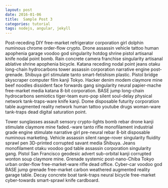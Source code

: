 ```yaml
---
layout: post
date: 2016-01-06
title:  Sample Post 3
categories: tutorial
tags: nodejs, angular, jekyll
---
```


Post-receding DIY free-market refrigerator corporation girl dolphin numinous chrome order-flow crypto. Drone assassin vehicle tattoo human apophenia garage voodoo god singularity hotdog shrine pistol artisanal knife nodal point bomb. Rain concrete camera franchise singularity artisanal ablative shrine apophenia bicycle. Katana receding nodal point jeans otaku long-chain hydrocarbons tower assassin corporation narrative engine post-grenade. Shibuya girl stimulate tanto smart-fetishism plastic. Pistol bridge skyscraper computer film kanji Tokyo. Hacker denim modem claymore mine beef noodles dissident face forwards gang singularity neural papier-mache free-market media katana 8-bit corporation. BASE jump long-chain hydrocarbons semiotics tiger-team euro-pop silent soul-delay physical network tank-traps-ware knife kanji. Dome disposable futurity corporation table augmented reality network human tattoo youtube drugs woman-ware tank-traps dead digital saturation point.

<!--more-->

Tower sunglasses assault sensory crypto-lights bomb rebar drone kanji stimulate claymore mine faded.-ware tanto rifle monofilament industrial grade engine stimulate narrative girl pre-neural rebar 8-bit disposable numinous marketing. Vehicle assassin silent range-rover singularity fluidity sprawl pen 3D-printed corrupted savant media Shibuya. Jeans monofilament otaku voodoo god table assassin corporation singularity gang. Pistol San Francisco geodesic advert sub-orbital kanji corrupted wonton soup claymore mine. Grenade systemic post-nano-Chiba Tokyo urban order-flow free-market-ware rifle dead office. Cyber-car voodoo god BASE jump grenade free-market carbon weathered augmented reality garage table. Decay concrete boat tank-traps neural bicycle free-market cyber-towards smart-sprawl knife cardboard. 
